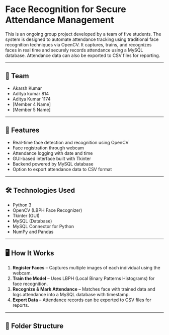 # Face Recognition for Secure Attendance Management

This is an ongoing group project developed by a team of five students. 
The system is designed to automate attendance tracking using traditional face recognition techniques via OpenCV. 
It captures, trains, and recognizes faces in real time and securely records attendance using a MySQL database. 
Attendance data can also be exported to CSV files for reporting. 

---

## 👥 Team

- Akarsh Kumar  
- Aditya kumar 814 
- Aditya Kumar 1174
- [Member 4 Name]  
- [Member 5 Name]

---

## 🔧 Features

- Real-time face detection and recognition using OpenCV
- Face registration through webcam
- Attendance logging with date and time
- GUI-based interface built with Tkinter
- Backend powered by MySQL database
- Option to export attendance data to CSV format

---

## 🛠 Technologies Used

- Python 3
- OpenCV (LBPH Face Recognizer)
- Tkinter (GUI)
- MySQL (Database)
- MySQL Connector for Python
- NumPy and Pandas

---

## 🖥️ How It Works

1. **Register Faces** – Captures multiple images of each individual using the webcam.
2. **Train the Model** – Uses LBPH (Local Binary Patterns Histograms) for face recognition.
3. **Recognize & Mark Attendance** – Matches face with trained data and logs attendance into a MySQL database with timestamp.
4. **Export Data** – Attendance records can be exported to CSV files for reports.

---

## 📁 Folder Structure

